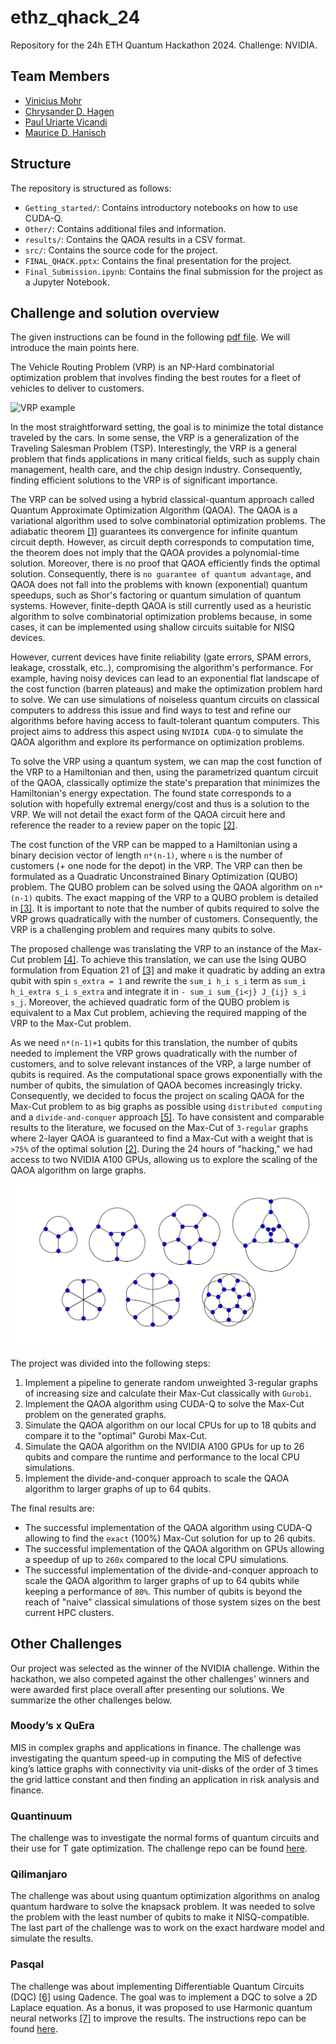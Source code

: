 # ethz_qhack_24
Repository for the 24h ETH Quantum Hackathon 2024. Challenge: NVIDIA.


## Team Members
- [Vinicius Mohr](https://github.com/vimohr)
- [Chrysander D. Hagen](https://github.com/chrysanderh)
- [Paul Uriarte Vicandi](https://github.com/PaU1570)
- [Maurice D. Hanisch](https://github.com/MauriceDHanisch)


## Structure
The repository is structured as follows:
- `Getting_started/`: Contains introductory notebooks on how to use CUDA-Q.
- `Other/`: Contains additional files and information.
- `results/`: Contains the QAOA results in a CSV format.
- `src/`: Contains the source code for the project.
- `FINAL_QHACK.pptx`: Contains the final presentation for the project.
- `Final_Submission.ipynb`: Contains the final submission for the project as a Jupyter Notebook.


## Challenge and solution overview
The given instructions can be found in the following [pdf file](Other/ETH_QEC_HACKATHON_NVIDIA_CHALLENGE_v1.pdf). We will introduce the main points here.

The Vehicle Routing Problem (VRP) is an NP-Hard combinatorial optimization problem that involves finding the best routes for a fleet of vehicles to deliver to customers.

![VRP example](Other/VRP.jpeg) 

In the most straightforward setting, the goal is to minimize the total distance traveled by the cars. In some sense, the VRP is a generalization of the Traveling Salesman Problem (TSP). Interestingly, the VRP is a general problem that finds applications in many critical fields, such as supply chain management, health care, and the chip design industry. Consequently, finding efficient solutions to the VRP is of significant importance.

The VRP can be solved using a hybrid classical-quantum approach called Quantum Approximate Optimization Algorithm (QAOA). The QAOA is a variational algorithm used to solve combinatorial optimization problems. The adiabatic theorem [[1]](https://doi.org/10.1007/BF01343193) guarantees its convergence for infinite quantum circuit depth. However, as circuit depth corresponds to computation time, the theorem does not imply that the QAOA provides a polynomial-time solution. Moreover, there is no proof that QAOA efficiently finds the optimal solution. Consequently, there is `no guarantee of quantum advantage`, and QAOA does not fall into the problems with known (exponential) quantum speedups, such as Shor's factoring or quantum simulation of quantum systems. However, finite-depth QAOA is still currently used as a heuristic algorithm to solve combinatorial optimization problems because, in some cases, it can be implemented using shallow circuits suitable for NISQ devices. 

However, current devices have finite reliability (gate errors, SPAM errors, leakage, crosstalk, etc..), compromising the algorithm's performance. For example, having noisy devices can lead to an exponential flat landscape of the cost function (barren plateaus) and make the optimization problem hard to solve. We can use simulations of noiseless quantum circuits on classical computers to address this issue and find ways to test and refine our algorithms before having access to fault-tolerant quantum computers. This project aims to address this aspect using `NVIDIA CUDA-Q` to simulate the QAOA algorithm and explore its performance on optimization problems.

To solve the VRP using a quantum system, we can map the cost function of the VRP to a Hamiltonian and then, using the parametrized quantum circuit of the QAOA, classically optimize the state's preparation that minimizes the Hamiltonian's energy expectation. The found state corresponds to a solution with hopefully extremal energy/cost and thus is a solution to the VRP. We will not detail the exact form of the QAOA circuit here and reference the reader to a review paper on the topic [[2]](https://arxiv.org/abs/2306.09198). 

The cost function of the VRP can be mapped to a Hamiltonian using a binary decision vector of length `n*(n-1)`, where `n` is the number of customers (+ one node for the depot) in the VRP. The VRP can then be formulated as a Quadratic Unconstrained Binary Optimization (QUBO) problem. The QUBO problem can be solved using the QAOA algorithm on `n*(n-1)` qubits. The exact mapping of the VRP to a QUBO problem is detailed in [[3]](https://arxiv.org/abs/2002.01351v2). It is important to note that the number of qubits required to solve the VRP grows quadratically with the number of customers. Consequently, the VRP is a challenging problem and requires many qubits to solve.

The proposed challenge was translating the VRP to an instance of the Max-Cut problem [[4]](https://doi.org/10.1007/978-1-4684-2001-2_9). To achieve this translation, we can use the Ising QUBO formulation from Equation 21 of [[3]](https://arxiv.org/abs/2002.01351v2) and make it quadratic by adding an extra qubit with spin `s_extra = 1` and rewrite the `sum_i h_i s_i` term as `sum_i h_i_extra s_i s_extra` and integrate it in `- sum_i sum_{i<j} J_{ij} s_i s_j`. Moreover, the achieved quadratic form of the QUBO problem is equivalent to a Max Cut problem, achieving the required mapping of the VRP to the Max-Cut problem.

As we need `n*(n-1)+1` qubits for this translation, the number of qubits needed to implement the VRP grows quadratically with the number of customers, and to solve relevant instances of the VRP, a large number of qubits is required. As the computational space grows exponentially with the number of qubits, the simulation of QAOA becomes increasingly tricky. Consequently, we decided to focus the project on scaling QAOA for the Max-Cut problem to as big graphs as possible using `distributed computing` and a `divide-and-conquer` approach [[5]](https://arxiv.org/pdf/2205.11762). To have consistent and comparable results to the literature, we focused on the Max-Cut of `3-regular` graphs where 2-layer QAOA is guaranteed to find a Max-Cut with a weight that is `>75%` of the optimal solution [[2]](https://arxiv.org/abs/2306.09198). During the 24 hours of "hacking," we had access to two NVIDIA A100 GPUs, allowing us to explore the scaling of the QAOA algorithm on large graphs.

![3-Regular Graph](Other/3-Reg_graphs.png)

The project was divided into the following steps:
1. Implement a pipeline to generate random unweighted 3-regular graphs of increasing size and calculate their Max-Cut classically with `Gurobi`. 
2. Implement the QAOA algorithm using CUDA-Q to solve the Max-Cut problem on the generated graphs.
3. Simulate the QAOA algorithm on our local CPUs for up to 18 qubits and compare it to the "optimal" Gurobi Max-Cut. 
4. Simulate the QAOA algorithm on the NVIDIA A100 GPUs for up to 26 qubits and compare the runtime and performance to the local CPU simulations.
5. Implement the divide-and-conquer approach to scale the QAOA algorithm to larger graphs of up to 64 qubits. 


The final results are:
- The successful implementation of the QAOA algorithm using CUDA-Q allowing to find the `exact` (100%) Max-Cut solution for up to 26 qubits.
- The successful implementation of the QAOA algorithm on GPUs allowing a speedup of up to `260x` compared to the local CPU simulations.
- The successful implementation of the divide-and-conquer approach to scale the QAOA algorithm to larger graphs of up to 64 qubits while keeping a performance of `80%`. This number of qubits is beyond the reach of "naive" classical simulations of those system sizes on the best current HPC clusters.









## Other Challenges
Our project was selected as the winner of the NVIDIA challenge. Within the hackathon, we also competed against the other challenges' winners and were awarded first place overall after presenting our solutions. We summarize the other challenges below.

### Moody’s x QuEra
MIS in complex graphs and applications in finance. The challenge was investigating the quantum speed-up in computing the MIS of defective king’s lattice graphs with connectivity via unit-disks of the order of 3 times the grid lattice constant and then finding an application in risk analysis and finance. 

### Quantinuum
The challenge was to investigate the normal forms of quantum circuits and their use for T gate optimization. The challenge repo can be found [here](https://github.com/CQCL/ethz-hack-24/). 

### Qilimanjaro
The challenge was about using quantum optimization algorithms on analog quantum hardware to solve the knapsack problem. It was needed to solve the problem with the least number of qubits to make it NISQ-compatible. The last part of the challenge was to work on the exact hardware model and simulate the results. 

### Pasqal
The challenge was about implementing Differentiable Quantum Circuits (DQC) [[6]](https://arxiv.org/abs/2011.10395) using Qadence. The goal was to implement a DQC to solve a 2D Laplace equation. As a bonus, it was proposed to use Harmonic quantum neural networks [[7]](https://arxiv.org/abs/2212.07462) to improve the results. The instructions repo can be found [here](https://github.com/pasqal-io/eth_quantum_2024).



